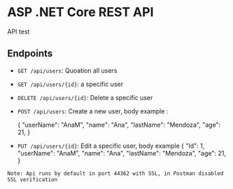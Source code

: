﻿# ASP .NET Core REST API

API test 

## Endpoints

* `GET /api/users`: Quoation all users
* `GET /api/users/{id}`: a specific user
* `DELETE /api/users/{id}`: Delete a specific user
* `POST /api/users`: Create a new user, body example :
  
   {
        "userName": "AnaM",
        "name": "Ana",
        "lastName": "Mendoza",
        "age": 21,
    }
* `PUT /api/users/{id}`: Edit a specific user, body example
   {
        "Id": 1,
        "userName": "AnaM",
        "name": "Ana",
        "lastName": "Mendoza",
        "age": 21,
    }



```
Note: Api runs by default in port 44362 with SSL, in Postman disabled SSL verification 